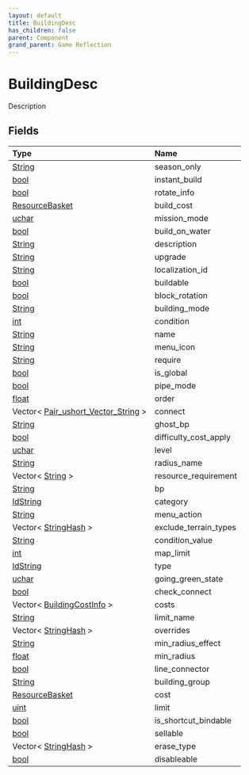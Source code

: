 ```yaml
---
layout: default
title: BuildingDesc
has_children: false
parent: Component
grand_parent: Game Reflection
---
```

# BuildingDesc
Description 

## Fields

| Type | Name |
|:----------|:--------------|
| [String](/riftbreaker-wiki/docs/game-reflection/components/string/) | season_only |
| [bool](/riftbreaker-wiki/docs/game-reflection/components/bool/) | instant_build |
| [bool](/riftbreaker-wiki/docs/game-reflection/components/bool/) | rotate_info |
| [ResourceBasket](/riftbreaker-wiki/docs/game-reflection/classes/resource_basket/) | build_cost |
| [uchar](/riftbreaker-wiki/docs/game-reflection/enums/uchar/) | mission_mode |
| [bool](/riftbreaker-wiki/docs/game-reflection/components/bool/) | build_on_water |
| [String](/riftbreaker-wiki/docs/game-reflection/components/string/) | description |
| [String](/riftbreaker-wiki/docs/game-reflection/components/string/) | upgrade |
| [String](/riftbreaker-wiki/docs/game-reflection/components/string/) | localization_id |
| [bool](/riftbreaker-wiki/docs/game-reflection/components/bool/) | buildable |
| [bool](/riftbreaker-wiki/docs/game-reflection/components/bool/) | block_rotation |
| [String](/riftbreaker-wiki/docs/game-reflection/components/string/) | building_mode |
| [int](/riftbreaker-wiki/docs/game-reflection/enums/int/) | condition |
| [String](/riftbreaker-wiki/docs/game-reflection/components/string/) | name |
| [String](/riftbreaker-wiki/docs/game-reflection/components/string/) | menu_icon |
| [String](/riftbreaker-wiki/docs/game-reflection/components/string/) | require |
| [bool](/riftbreaker-wiki/docs/game-reflection/components/bool/) | is_global |
| [bool](/riftbreaker-wiki/docs/game-reflection/components/bool/) | pipe_mode |
| [float](/riftbreaker-wiki/docs/game-reflection/components/float/) | order |
| Vector< [Pair_ushort_Vector_String](/riftbreaker-wiki/docs/game-reflection/classes/pair_ushort__vector__string/) > | connect |
| [String](/riftbreaker-wiki/docs/game-reflection/components/string/) | ghost_bp |
| [bool](/riftbreaker-wiki/docs/game-reflection/components/bool/) | difficulty_cost_apply |
| [uchar](/riftbreaker-wiki/docs/game-reflection/enums/uchar/) | level |
| [String](/riftbreaker-wiki/docs/game-reflection/components/string/) | radius_name |
| Vector< [String](/riftbreaker-wiki/docs/game-reflection/components/string/) > | resource_requirement |
| [String](/riftbreaker-wiki/docs/game-reflection/components/string/) | bp |
| [IdString](/riftbreaker-wiki/docs/game-reflection/components/id_string/) | category |
| [String](/riftbreaker-wiki/docs/game-reflection/components/string/) | menu_action |
| Vector< [StringHash](/riftbreaker-wiki/docs/game-reflection/classes/string_hash/) > | exclude_terrain_types |
| [String](/riftbreaker-wiki/docs/game-reflection/components/string/) | condition_value |
| [int](/riftbreaker-wiki/docs/game-reflection/enums/int/) | map_limit |
| [IdString](/riftbreaker-wiki/docs/game-reflection/components/id_string/) | type |
| [uchar](/riftbreaker-wiki/docs/game-reflection/enums/uchar/) | going_green_state |
| [bool](/riftbreaker-wiki/docs/game-reflection/components/bool/) | check_connect |
| Vector< [BuildingCostInfo](/riftbreaker-wiki/docs/game-reflection/classes/building_cost_info/) > | costs |
| [String](/riftbreaker-wiki/docs/game-reflection/components/string/) | limit_name |
| Vector< [StringHash](/riftbreaker-wiki/docs/game-reflection/classes/string_hash/) > | overrides |
| [String](/riftbreaker-wiki/docs/game-reflection/components/string/) | min_radius_effect |
| [float](/riftbreaker-wiki/docs/game-reflection/components/float/) | min_radius |
| [bool](/riftbreaker-wiki/docs/game-reflection/components/bool/) | line_connector |
| [String](/riftbreaker-wiki/docs/game-reflection/components/string/) | building_group |
| [ResourceBasket](/riftbreaker-wiki/docs/game-reflection/classes/resource_basket/) | cost |
| [uint](/riftbreaker-wiki/docs/game-reflection/components/uint/) | limit |
| [bool](/riftbreaker-wiki/docs/game-reflection/components/bool/) | is_shortcut_bindable |
| [bool](/riftbreaker-wiki/docs/game-reflection/components/bool/) | sellable |
| Vector< [StringHash](/riftbreaker-wiki/docs/game-reflection/classes/string_hash/) > | erase_type |
| [bool](/riftbreaker-wiki/docs/game-reflection/components/bool/) | disableable |

